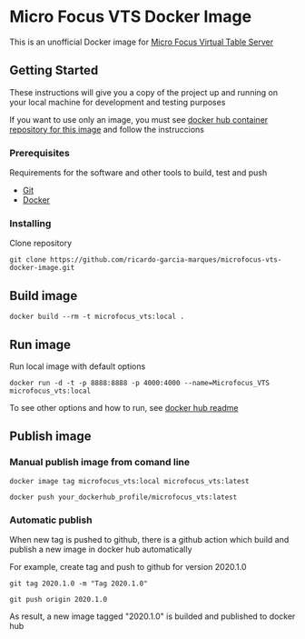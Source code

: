 # Micro Focus VTS Docker Image

This is an unofficial Docker image for [Micro Focus Virtual Table Server](https://marketplace.microfocus.com/appdelivery/content/virtual-table-server)

## Getting Started

These instructions will give you a copy of the project up and running on
your local machine for development and testing purposes

If you want to use  only an image, you must see [docker hub container repository for this image](https://hub.docker.com/r/ricardogarciamarques/microfocus_vts) and follow the instruccions

### Prerequisites

Requirements for the software and other tools to build, test and push 
- [Git](https://git-scm.com/)
- [Docker](https://www.docker.com/)

### Installing

Clone repository

    git clone https://github.com/ricardo-garcia-marques/microfocus-vts-docker-image.git

## Build image

    docker build --rm -t microfocus_vts:local .

## Run image

Run  local image with default options

    docker run -d -t -p 8888:8888 -p 4000:4000 --name=Microfocus_VTS microfocus_vts:local

To see other options and how to run, see [docker hub readme](https://hub.docker.com/r/ricardogarciamarques/microfocus_vts)


## Publish image

### Manual publish image from comand line

    docker image tag microfocus_vts:local microfocus_vts:latest

    docker push your_dockerhub_profile/microfocus_vts:latest

### Automatic publish

When new tag is pushed to github, there is a github action which build and publish a new image in docker hub automatically

For example, create tag and push to github for version 2020.1.0 

    git tag 2020.1.0 -m "Tag 2020.1.0" 

    git push origin 2020.1.0

As result, a new image tagged "2020.1.0" is builded and published to docker hub